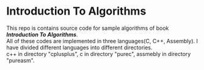# Introduction To Algorithms

This repo is contains source code for sample algorithms of book <b><i>Introduction To Algorithms</i></b>.</br>
All of these codes are implemented in three languages(C, C++, Assembly).
I have divided different languages into different directories.</br>
c++ in directory "cplusplus", c in directory "purec", assmebly in directory "pureasm".

